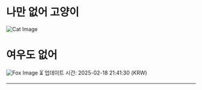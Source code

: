 
# 나만 없어 고양이

![Cat Image](https://cdn2.thecatapi.com/images/bg9.jpg)

# 여우도 없어
![Fox Image](https://randomfox.ca/images/61.jpg)
⏳ 업데이트 시간: 2025-02-18 21:41:30 (KRW)

---
